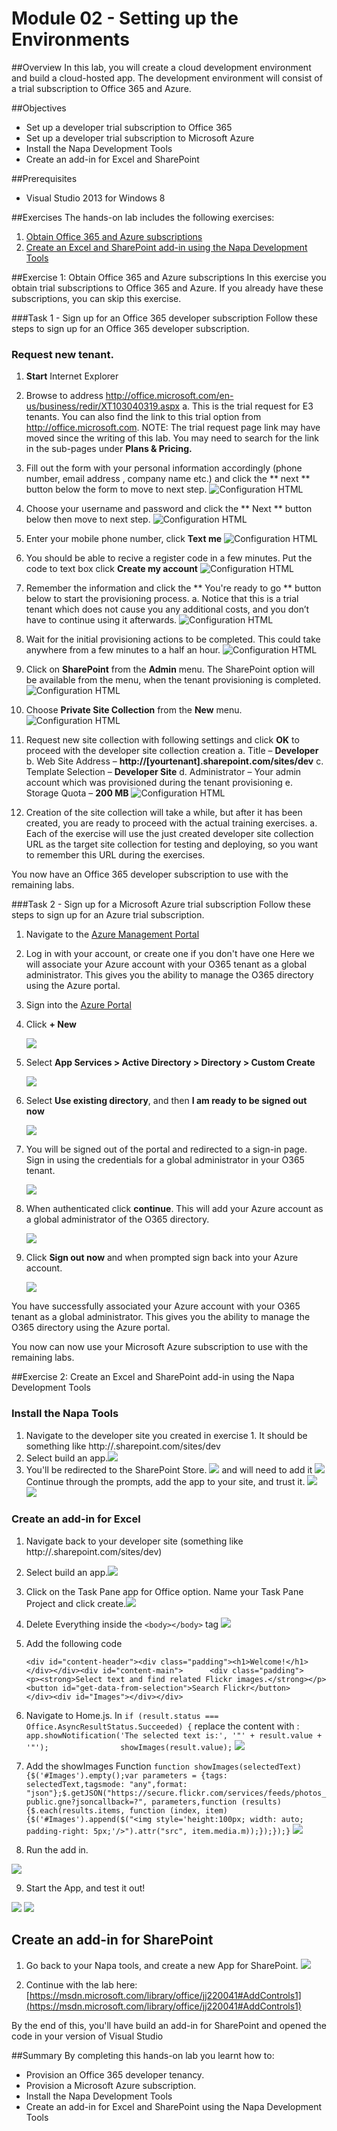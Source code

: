 Module 02 - Setting up the Environments
=======================================

##Overview
In this lab, you will create a cloud development environment and build a cloud-hosted app. The development environment will consist of a trial subscription to Office 365 and Azure.

##Objectives
- Set up a developer trial subscription to Office 365
- Set up a developer trial subscription to Microsoft Azure
- Install the Napa Development Tools
- Create an add-in for Excel and SharePoint

##Prerequisites
- Visual Studio 2013 for Windows 8

##Exercises
The hands-on lab includes the following exercises:<br/>
1. <a href="#Exercise1">Obtain Office 365 and Azure subscriptions</a><br/>
2. <a href="#Exercise2">Create an Excel and SharePoint add-in using the Napa Development Tools</a><br/>

<a name="Exercise1"></a>
##Exercise 1: Obtain Office 365 and Azure subscriptions
In this exercise you obtain trial subscriptions to Office 365 and Azure. If you already have these subscriptions, you can skip this exercise.

###Task 1 - Sign up for an Office 365 developer subscription
Follow these steps to sign up for an Office 365 developer subscription.
### Request new tenant. ###
  
1. **Start** Internet Explorer 

2.  Browse to address http://office.microsoft.com/en-us/business/redir/XT103040319.aspx 
  a.  This is the trial request for E3 tenants. You can also find the link to this trial option from http://office.microsoft.com. 
  NOTE: The trial request page link may have moved since the writing of this lab. You may need to search for the link in the sub-pages under **Plans & Pricing.**
  

3.  Fill out the form with your personal information accordingly (phone number, email address , company name etc.) and click the ** next ** button below the form to move to next step. 
    ![Configuration HTML](Images/1.png)

4.  Choose your username and password and click the ** Next ** button below then move to next step. 
    ![Configuration HTML](Images/1.1.png)

5.  Enter your mobile phone number, click **Text me**
    ![Configuration HTML](Images/1.2.png)
6.  You should be able to recive a register code in a few minutes. Put the code to text box click **Create my account**
    ![Configuration HTML](Images/1.3.png)

7.  Remember the information and click the ** You're ready to go ** button below to start the provisioning process. 
  a.  Notice that this is a trial tenant which does not cause you any additional costs, and you don’t have to continue using it afterwards.
    ![Configuration HTML](Images/1.4.png)
 
 
8.  Wait for the initial provisioning actions to be completed. This could take anywhere from a few minutes to a half an hour.
    ![Configuration HTML](Images/1.6.png)

9.  Click on **SharePoint** from the **Admin** menu. The SharePoint option will be available from the menu, when the tenant provisioning is completed.
    ![Configuration HTML](Images/1.5.png)

10.  Choose **Private Site Collection** from the **New** menu.
    ![Configuration HTML](Images/4.png)

11.  Request new site collection with following settings and click **OK** to proceed with the developer site collection creation
  a.  Title – **Developer**
  b.  Web Site Address – **http://[yourtenant].sharepoint.com/sites/dev**
  c.  Template Selection – **Developer Site**
  d.  Administrator – Your admin account which was provisioned during the tenant provisioning
  e.  Storage Quota – **200 MB**
    ![Configuration HTML](Images/5.png)
 
12.  Creation of the site collection will take a while, but after it has been created, you are ready to proceed with the actual training exercises.
  a.  Each of the exercise will use the just created developer site collection URL as the target site collection for testing and deploying, so you want to remember this URL during the exercises.

You now have an Office 365 developer subscription to use with the remaining labs.

###Task 2 - Sign up for a Microsoft Azure trial subscription
Follow these steps to sign up for an Azure trial subscription.

1. Navigate to the [Azure Management Portal](https://manage.windowsazure.com)
2. Log in with your account, or create one if you don't have one
Here we will associate your Azure account with your O365 tenant as a global administrator.
This gives you the ability to manage the O365 directory using the Azure portal.


01. Sign into the [Azure Portal](https://manage.windowsazure.com/)

02. Click **+ New**

    ![](img/0001_azure_portal_new_button.png)

03. Select **App Services > Active Directory > Directory > Custom Create**

    ![](img/0005_custom_create_active_directory.png)

04. Select **Use existing directory**, and then **I am ready to be signed out now**

    ![](img/00010_use_existing_directory.png)

05. You will be signed out of the portal and redirected to a sign-in page. Sign in using the credentials for a global
    administrator in your O365 tenant.

    ![](img/00015_sign_in_as_directory_global_admin.png)

06. When authenticated click **continue**. This will add your Azure account as a global administrator of the O365
    directory.

    ![](img/00020_accept_confirmation_dialog.png)

07. Click **Sign out now** and when prompted sign back into your Azure account.

    ![](img/00025_sign_out_and_sign_back_in.png)


You have successfully associated your Azure account with your O365 tenant as a global administrator.
This gives you the ability to manage the O365 directory using the Azure portal.

You now can now use your Microsoft Azure  subscription to use with the remaining labs.

<a name="Exercise2"></a>
##Exercise 2: Create an Excel and SharePoint add-in using the Napa Development Tools
### Install the Napa Tools
1. Navigate to the developer site you created in exercise 1. It should be something like http://<your-site>.sharepoint.com/sites/dev
2. Select build an app.![](http://i.imgur.com/O2sx9EC.png)
3. You'll be redirected to the SharePoint Store.
 ![](http://i.imgur.com/ELCBX92.png) and will need to add it ![](http://i.imgur.com/Bo1esWB.png)  Continue through the prompts, add the app to your site, and trust it.
![](http://i.imgur.com/Kd7HANK.png)
![](http://i.imgur.com/d5Rx7JG.png)

### Create an add-in for Excel
1. Navigate back to your developer site (something like http://<your-site>.sharepoint.com/sites/dev) 
2. Select build an app.![](http://i.imgur.com/O2sx9EC.png)
3. Click on the Task Pane app for Office option. Name your Task Pane Project and click create.![](http://i.imgur.com/7PeKxvs.png)
4. Delete Everything inside the `<body></body>` tag
![](http://i.imgur.com/0Syg3sD.png)

5. Add the following code
 
	`<div id="content-header"><div class="padding"><h1>Welcome!</h1>        </div></div><div id="content-main">      <div class="padding">          <p><strong>Select text and find related Flickr images.</strong></p>                   <button id="get-data-from-selection">Search Flickr</button>      </div><div id="Images"></div></div>`

6. Navigate to Home.js.    In `if (result.status === Office.AsyncResultStatus.Succeeded) {` replace the content with : 
`app.showNotification('The selected text is:', '"' + result.value + '"');                showImages(result.value);`
![](http://i.imgur.com/I1FkZeW.png)

7. Add the showImages Function
    `function showImages(selectedText) {$('#Images').empty();var parameters = {tags: selectedText,tagsmode: "any",format: "json"};$.getJSON("https://secure.flickr.com/services/feeds/photos_public.gne?jsoncallback=?", parameters,function (results) {$.each(results.items, function (index, item) {$('#Images').append($("<img style='height:100px; width: auto; padding-right: 5px;'/>").attr("src", item.media.m));});});}`
![](http://i.imgur.com/bSa61w7.png)

8. Run the add in.

![](http://i.imgur.com/05iRkXI.png)

9. Start the App, and test it out!

![](http://i.imgur.com/Klmu40F.png)
![](http://i.imgur.com/9nnTsJJ.png)

## Create an add-in for SharePoint
1. Go back to your Napa tools, and create a new App for SharePoint.
![](http://i.imgur.com/fzxsGsI.png)

2. Continue with the lab here: [https://msdn.microsoft.com/library/office/jj220041#AddControls1](https://msdn.microsoft.com/library/office/jj220041#AddControls1)

By the end of this, you'll have build an add-in for SharePoint and opened the code in your version of Visual Studio

##Summary
By completing this hands-on lab you learnt how to:
- Provision an Office 365 developer tenancy.
- Provision a Microsoft Azure subscription.
- Install the Napa Development Tools
- Create an add-in for Excel and SharePoint using the Napa Development Tools
